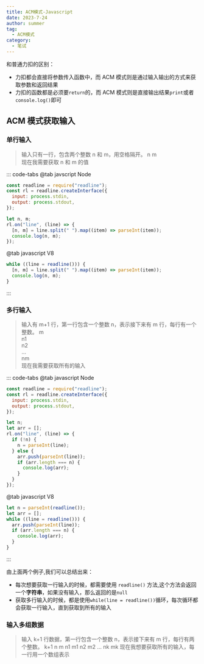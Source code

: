 ```yaml
---
title: ACM模式-Javascript
date: 2023-7-24
author: summer
tag:
  - ACM模式
category:
  - 笔试
---
```


和普通力扣的区别：

- 力扣都会直接将参数传入函数中，而 ACM 模式则是通过输入输出的方式来获取参数和返回结果
- 力扣的函数都是必须要`return`的，而 ACM 模式则是直接输出结果`print`或者`console.log()`即可

## ACM 模式获取输入

### 单行输入

> 输入只有一行，包含两个整数 n 和 m，用空格隔开。
> n m  
> 现在我需要获取 n 和 m 的值

::: code-tabs
@tab javscript Node

```javascript
const readline = require("readline");
const rl = readline.createInterface({
  input: process.stdin,
  output: process.stdout,
});

let n, m;
rl.on("line", (line) => {
  [n, m] = line.split(" ").map((item) => parseInt(item));
  console.log(n, m);
});
```

@tab javascript V8

```javascript
while ((line = readline())) {
  [n, m] = line.split(" ").map((item) => parseInt(item));
  console.log(n, m);
}
```

:::

### 多行输入

> 输入有 m+1 行，第一行包含一个整数 n，表示接下来有 m 行，每行有一个整数。
> m  
> n1  
> n2  
> ...  
> nm  
> 现在我需要获取所有的输入

::: code-tabs
@tab javascript Node

```javascript
const readline = require("readline");
const rl = readline.createInterface({
  input: process.stdin,
  output: process.stdout,
});

let n;
let arr = [];
rl.on("line", (line) => {
  if (!n) {
    n = parseInt(line);
  } else {
    arr.push(parseInt(line));
    if (arr.length === n) {
      console.log(arr);
    }
  }
});
```

@tab javascript V8

```javascript
let n = parseInt(readline());
let arr = [];
while ((line = readline())) {
  arr.push(parseInt(line));
  if (arr.length === n) {
    console.log(arr);
  }
}
```

:::

由上面两个例子,我们可以总结出来：

- 每次想要获取一行输入的时候，都需要使用 `readline()` 方法,这个方法会返回一个**字符串**，如果没有输入，那么返回的是`null`
- 获取多行输入的时候，都是使用`while(line = readline())`循环，每次循环都会获取一行输入，直到获取到所有的输入

### 输入多组数据

> 输入 k+1 行数据，第一行包含一个整数 n，表示接下来有 m 行，每行有两个整数。
> k+1
> n m
> n1 m1
> n2 m2
> ...
> nk mk
> 现在我想要获取所有的输入，每一行用一个数组表示
